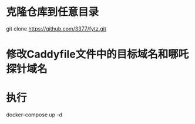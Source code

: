 # 克隆仓库到任意目录
  git clone https://github.com/3377/fytz.git
# 修改Caddyfile文件中的目标域名和哪吒探针域名
# 执行
   docker-compose up -d
